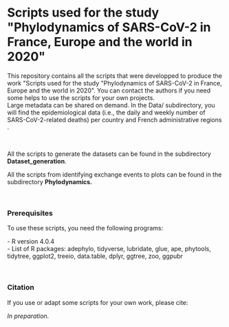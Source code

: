 # Scripts used for the study "Phylodynamics of SARS-CoV-2 in France, Europe and the world in 2020"
<p>This repository contains all the scripts that were developped to produce the work "Scripts used for the study "Phylodynamics of SARS-CoV-2 in France, Europe and the world in 2020". You can contact the authors if you need some helps to use the scripts for your own projects.<br>
 Large metadata can be shared on demand. In the Data/ subdirectory, you will find the epidemiological data (i.e., the daily and weekly number of SARS-CoV-2-related deaths) per country and French administrative regions .</p>
 <br>
 <p>All the scripts to generate the datasets can be found in the subdirectory <b>Dataset_generation</b>.</p>
 <p>All the scripts from identifying exchange events to plots can be found in the subdirectory <b>Phylodynamics.</b></p>
 <br>
<h3>Prerequisites</h3>
 <p>To use these scripts, you need the following programs:</p>
 <p>
 - R version 4.0.4<br>
 - List of R packages: adephylo, tidyverse, lubridate, glue, ape, phytools, tidytree, ggplot2, treeio, data.table, dplyr, ggtree, zoo, ggpubr</p>
 <br>
 <h3>Citation</h3>
 <p>If you use or adapt some scripts for your own work, please cite:</p>
 <p><i>In preparation.</i></p>
